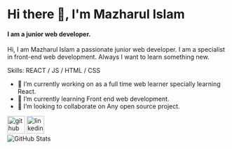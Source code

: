 # Hi there 👋, I'm Mazharul Islam
#### I am a junior web developer.
Hi, I am Mazharul Islam a passionate junior web developer. I am a specialist in front-end web development. Always I want to learn something new.

Skills: REACT / JS / HTML / CSS

- 🔭 I’m currently working on as a full time web learner specially learning React. 
- 🌱 I’m currently learning Front end web development. 
- 👯 I’m looking to collaborate on Any open source project. 


[<img src='https://cdn.jsdelivr.net/npm/simple-icons@3.0.1/icons/github.svg' alt='github' height='40'>](https://github.com/https://github.com/MazharulUtsho)  [<img src='https://cdn.jsdelivr.net/npm/simple-icons@3.0.1/icons/linkedin.svg' alt='linkedin' height='40'>](https://www.linkedin.com/in/https://www.linkedin.com/in/mazharul-islam-82b8b1187//)  
![GitHub Stats](https://github-readme-stats.vercel.app/api?username=MazharulUtsho&theme=tokyonight)
